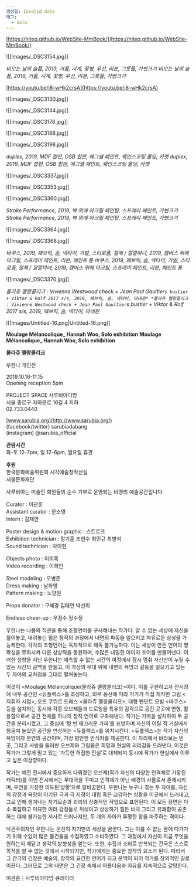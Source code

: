 ```yaml
---
생성일: Invalid date
태그:
  - Solo
---
```

  

[https://hiteq.github.io/WebSite-MmBook/](https://hiteq.github.io/WebSite-MmBook/)

  

![[Images/_DSC3154.jpg]]

*비오는 날의 슬픔, 2019, 거울, 시계, 꽃병, 우산, 리본, 그릇들, 가변크기*
*비오는 날의 슬픔, 2019, 거울, 시계, 꽃병, 우산, 리본, 그릇들, 가변크기*

  

  

[https://youtu.be/i8-wHk2crsA](https://youtu.be/i8-wHk2crsA)

  

  

  

![[Images/_DSC3130.jpg]]

  

  


![[Images/_DSC3144.jpg]]

  

  

  


![[Images/_DSC3178.jpg]]

  

  


![[Images/_DSC3188.jpg]]

  

  


![[Images/_DSC3198.jpg]]

*duplex, 2019, MDF 합판, OSB 합판, 에그쉘 페인트, 웨인스코팅 몰딩, 카펫*
*duplex, 2019, MDF 합판, OSB 합판, 에그쉘 페인트, 웨인스코팅 몰딩, 카펫*

  

  


![[Images/_DSC3337.jpg]]

  

  


![[Images/_DSC3353.jpg]]

  

  


![[Images/_DSC3360.jpg]]

*Stroke Performance, 2019, 벽 위에 아크릴 페인팅, 스프레이 페인트, 가변크기*
*Stroke Performance, 2019, 벽 위에 아크릴 페인팅, 스프레이 페인트, 가변크기*

  

  


![[Images/_DSC3364.jpg]]

  

  


![[Images/_DSC3368.jpg]]

*바쿠스, 2019, 패브릭, 솜, 넥타이, 가발, 스티로폼, 철재 / 깔깔마녀, 2019, 캠버스 위에 아크릴, 스프레이 페인트, 리본, 페인트 통*
*바쿠스, 2019, 패브릭, 솜, 넥타이, 가발, 스티로폼, 철재 / 깔깔마녀, 2019, 캠버스 위에 아크릴, 스프레이 페인트, 리본, 페인트 통*

  

  


![[Images/_DSC3370.jpg]]

*물라쥬 멜랑콜리크 : Vivienne Westwood check + Jean Paul Gaultier`s bustier + Viktor & Rolf 2017 s/s, 2019, 패브릭, 솜, 넥타이, 마네퀸*
*물라쥬 멜랑콜리크 : Vivienne Westwood check + Jean Paul Gaultier`s bustier + Viktor & Rolf 2017 s/s, 2019, 패브릭, 솜, 넥타이, 마네퀸*

  

  

  


![[Images/Untitled-16.png|Untitled-16.png]]

**Moulage Mélancolique_ Hannah Woo, Solo exhibition**
**Moulage Mélancolique_ Hannah Woo, Solo exhibition**

**물라쥬 멜랑콜리크**

우한나 개인전

2019.10.16-11.15  
Opening reception 5pm

  

PROJECT SPACE 사루비아다방  
서울 종로구 자하문로 16길 4 지하  
02.733.0440

[www.sarubia.org](http://www.sarubia.org/)  
(facebook/twitter) sarubiadabang  
(instagram) @sarubia_official

  

**관람시간**  
화-토 12-7pm, 일 12-6pm, 월요일 휴관

**후원**  
한국문화예술위원회 시각예술창작산실  
서울문화재단

사루비아는 미술인 회원들의 순수 기부로 운영되는 비영리 예술공간입니다.

  

Curator : 이관훈  
Assistant curator : 문소영  
Intern : 김재연

Poster design & motion graphic : 스트로크  
Exhibition technician : 정기훈 조현수 최민규 최병석  
Sound technician : 박이현

Objects photo : 이의록  
Video recording : 이희인

Steel modeling : 오병준  
Dress making : 남화영  
Pattern making : 노양원

Props donator : 구혜경 김태연 박선희

Endless cheer-up : 우정수 정수정

  

우한나는 나름의 직관을 통해 조형언어를 구사해내는 작가다. 알 수 없는 세상에 자신을 풀어놓고, 내려놓는 힘은 창작의 과정에서 내면의 파동을 일으키고 자유로운 상상을 가능케한다. 각각의 조형언어는 독자적으로 해독 불가능하다. 이는 세상이 만든 언어의 명확성을 무화시켜 다른 상상력을 동원하며, 수많은 내밀한 이미지 조어를 만들어낸다. 이러한 성향을 지닌 우한나는 예측할 수 없는 시간의 여정에서 잠시 멈춰 자신만이 누릴 수 있는 시간의 공백을 만들고, 이 가상의 무대 위에 내면의 욕망과 갈등을 일으키고 있는 두 자아의 교차점을 그대로 펼쳐놓는다.

  

이것이 <Moulage Mélancolique(물라쥬 멜랑콜리크)>이다. 이를 구현하고자 전시장에 내부 공간인 <듀플렉스>를 조성하고, 외부 동선에 따라 작가가 직접 제작한 그림 <지휘자 시점>, 오뜨 쿠뛰르 드레스 <물라쥬 멜랑콜리크>, 대형 펜던트 모빌 <바쿠스> 등을 설치하는 동시에 각종 오브제들과 드로잉을 특유의 감각으로 공간 곳곳에 변형, 활용함으로써 공간 전체를 하나의 창작 언어로 구축해낸다. 작가는 가벽을 설치하여 두 공간을 분리시켰고, 그 중심에 ‘텅 빈 매끄러운 가짜’를 표방하며 자신의 어릴 적 거실에서 뒹굴며 놀았던 공간을 연상하는 <듀플렉스>를 위치시킨다. <듀플렉스>는 작가 자신의 욕망이자 본연의 공간이며, 가장 평안한 안식처를 제공한다. 이 자리에서 바라보는 먼 곳, 그리고 사방을 둘러싼 오브제와 그림들은 희망과 현실의 괴리감을 드러낸다. 이것은 작가가 그렇게 믿고 있는 ‘가득한 허접한 진실’로 대체되며 동시에 작가가 현실에서 이루고 싶은 이상향이다.

  

작가는 예전 전시에서 중요하게 다뤄졌던 오브제(작가 자신의 다양한 인격체로 가장된 캐릭터)를 이번 전시에서는 무대극을 꾸미고 인격체가 아닌 배경의 사물로서 존재시키며, 우연을 가장한 의도된‘상황’으로 탈바꿈한다. 우한나는 누구나 겪는 두 자아를, 자신의 감정과 욕망이 야기된 극과 극 지점이 대립 혹은 교감하는 상황을 이곳에서 드러내고, 그로 인해 생겨나는 자기모순과 괴리의 상충적인 작업으로 표현된다. 이 모든 장면은 다소 복잡하고 미묘한 여러 감정들로 뒤섞이고 상상하기 힘든 비극 그리고 유쾌함이 공존하는 대체 불가능한 서사로 드러나지만, 두 개의 자아가 투명한 창을 마주하는 격이다.

  

낙관주의자인 우한나는 온전히 자기만의 세상을 꿈꾼다. 그는 이룰 수 없는 꿈에 다가가기 위해 수없이 많은 물건들을 수집하였고 소비하였다. 그 과정에서 자신이 지금 무엇을 원하는지 깨닫고 생각의 방향성을 얻는다. 또한, 수집과 소비로 반복되는 간극은 스스로 목적을 알 수 없는 것에서 시작되지만, 작가에게는 중요한 창작의 요소가 된다. 따라서 그 간극의 긴장은 예술의, 창작의 요긴한 언어가 되고 문맥이 되어 작가를 창의적인 길로 이끈다. 그러므로 그의 내면은 그 긴장 속에서 아름다움과 자유를 지속적으로 갈망한다.

  

이관훈｜사루비아다방 큐레이터